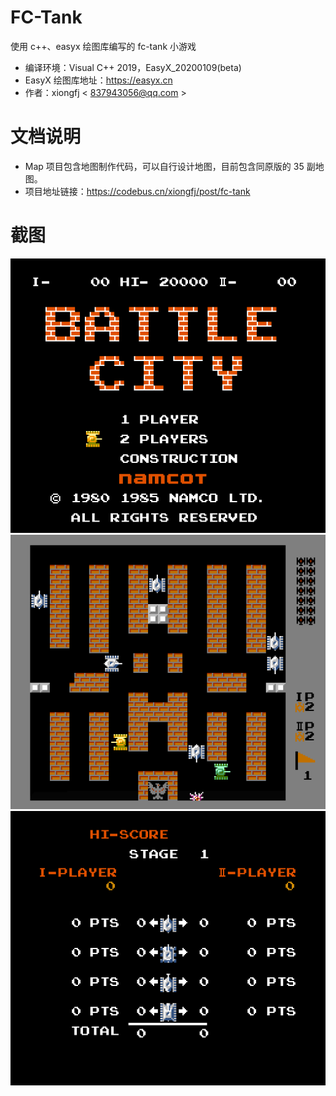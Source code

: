 # FC-Tank

使用 c++、easyx 绘图库编写的 fc-tank 小游戏
* 编译环境：Visual C++ 2019，EasyX_20200109(beta)
* EasyX 绘图库地址：https://easyx.cn
* 作者：xiongfj  < 837943056@qq.com >

# 文档说明
* Map 项目包含地图制作代码，可以自行设计地图，目前包含同原版的 35 副地图。
* 项目地址链接：https://codebus.cn/xiongfj/post/fc-tank

# 截图
![image](https://raw.githubusercontent.com/xiongfj/FC-Tank/master/Screenshot/1.png)
![image](https://raw.githubusercontent.com/xiongfj/FC-Tank/master/Screenshot/2.png)
![image](https://raw.githubusercontent.com/xiongfj/FC-Tank/master/Screenshot/3.png)
